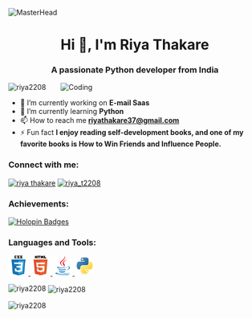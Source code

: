 ![MasterHead](https://user-images.githubusercontent.com/65373279/148280039-301b677b-74e7-49f8-af75-15e7c9253d74.png)

<h1 align="center">Hi 👋, I'm Riya Thakare</h1>
<h3 align="center">A passionate Python developer from India</h3>
<img align="right" alt="Coding" width="400" src="https://camo.githubusercontent.com/353af2cd6b74cd3dea754c4745a5820d71b7bff6c3d51fed20b8646ce69f7ae1/68747470733a2f2f7265732e636c6f7564696e6172792e636f6d2f70726163746963616c6465762f696d6167652f66657463682f732d2d32625a496a5047432d2d2f635f6c696d6974253243665f6175746f253243666c5f70726f6772657373697665253243715f3636253243775f3838302f68747470733a2f2f6465762d746f2d75706c6f6164732e73332e616d617a6f6e6177732e636f6d2f692f64347476756b6274356d726133376376776b6c6b2e676966">

<p align="left"> <img src="https://komarev.com/ghpvc/?username=riya2208&label=Profile%20views&color=0e75b6&style=flat" alt="riya2208" /> </p>

- 🔭 I’m currently working on **E-mail Saas** 
- 🌱 I’m currently learning **Python**
- 📫 How to reach me **riyathakare37@gmail.com**
- ⚡ Fun fact **I enjoy reading self-development books, and one of my favorite books is How to Win Friends and Influence People.**

<h3 align="left">Connect with me:</h3>
<p align="left">
<a href="https://linkedin.com/in/riya-thakare" target="blank"><img align="center" src="https://raw.githubusercontent.com/rahuldkjain/github-profile-readme-generator/master/src/images/icons/Social/linked-in-alt.svg" alt="riya thakare" height="30" width="40" /></a>
<a href="https://www.leetcode.com/riya_t2208" target="blank"><img align="center" src="https://raw.githubusercontent.com/rahuldkjain/github-profile-readme-generator/master/src/images/icons/Social/leet-code.svg" alt="riya_t2208" height="30" width="40" /></a>
</p>

<h3 align="left">Achievements:</h3>
<p align="left">
  <a href="https://holopin.io/@riya2208">
    <img src="https://holopin.me/riya2208" alt="Holopin Badges" /> 
  </a>
  <br> 
</p>

<h3 align="left">Languages and Tools:</h3>
<p align="left"> 
  <a href="https://www.w3schools.com/css/" target="_blank" rel="noreferrer"> <img src="https://raw.githubusercontent.com/devicons/devicon/master/icons/css3/css3-original-wordmark.svg" alt="css3" width="40" height="40"/> </a> 
  <a href="https://www.w3.org/html/" target="_blank" rel="noreferrer"> <img src="https://raw.githubusercontent.com/devicons/devicon/master/icons/html5/html5-original-wordmark.svg" alt="html5" width="40" height="40"/> </a> 
  <a href="https://www.java.com" target="_blank" rel="noreferrer"> <img src="https://raw.githubusercontent.com/devicons/devicon/master/icons/java/java-original.svg" alt="java" width="40" height="40"/> </a> 
  <a href="https://www.python.org" target="_blank" rel="noreferrer"> <img src="https://raw.githubusercontent.com/devicons/devicon/master/icons/python/python-original.svg" alt="python" width="40" height="40"/> </a> 
</p>

<p><img align="left" src="https://github-readme-stats.vercel.app/api/top-langs?username=riya2208&show_icons=true&locale=en&layout=compact" alt="riya2208" /></p>

<p>&nbsp;<img align="center" src="https://github-readme-stats.vercel.app/api?username=riya2208&show_icons=true&locale=en" alt="riya2208" /></p>

<p><img align="center" src="https://github-readme-streak-stats.herokuapp.com/?user=riya2208&" alt="riya2208" /></p>
 
